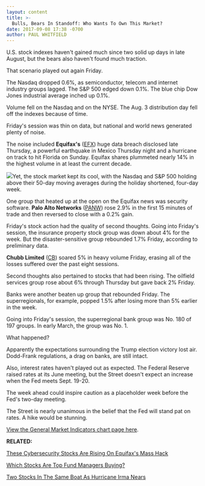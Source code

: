 ```yaml
---
layout: content
title: >-
  Bulls, Bears In Standoff: Who Wants To Own This Market?
date: 2017-09-08 17:38 -0700
author: PAUL WHITFIELD
---
```






U.S. stock indexes haven't gained much since two solid up days in late August, but the bears also haven't found much traction.


That scenario played out again Friday.




The Nasdaq dropped 0.6%, as semiconductor, telecom and internet industry groups lagged. The S&P 500 edged down 0.1%. The blue chip Dow Jones industrial average inched up 0.1%.


Volume fell on the Nasdaq and on the NYSE. The Aug. 3 distribution day fell off the indexes because of time.


Friday's session was thin on data, but national and world news generated plenty of noise.


The noise included **Equifax's** ([EFX](https://research.investors.com/quote.aspx?symbol=EFX)) huge data breach disclosed late Thursday, a powerful earthquake in Mexico Thursday night and a hurricane on track to hit Florida on Sunday. Equifax shares plummeted nearly 14% in the highest volume in at least the current decade.


![](https://www.investors.com/wp-content/uploads/2017/09/MP090817-241x300.png)Yet, the stock market kept its cool, with the Nasdaq and S&P 500 holding above their 50-day moving averages during the holiday shortened, four-day week.


One group that heated up at the open on the Equifax news was security software. **Palo Alto Networks** ([PANW](https://research.investors.com/quote.aspx?symbol=PANW)) rose 2.9% in the first 15 minutes of trade and then reversed to close with a 0.2% gain.


Friday's stock action had the quality of second thoughts. Going into Friday's session, the insurance property stock group was down about 4% for the week. But the disaster-sensitive group rebounded 1.7% Friday, according to preliminary data.


**Chubb Limited** ([CB](https://research.investors.com/quote.aspx?symbol=CB)) soared 5% in heavy volume Friday, erasing all of the losses suffered over the past eight sessions.


Second thoughts also pertained to stocks that had been rising. The oilfield services group rose about 6% through Thursday but gave back 2% Friday.


Banks were another beaten up group that rebounded Friday. The superregionals, for example, popped 1.5% after losing more than 5% earlier in the week.


Going into Friday's session, the superregional bank group was No. 180 of 197 groups. In early March, the group was No. 1.


What happened?


Apparently the expectations surrounding the Trump election victory lost air. Dodd-Frank regulations, a drag on banks, are still intact.


Also, interest rates haven't played out as expected. The Federal Reserve raised rates at its June meeting, but the Street doesn't expect an increase when the Fed meets Sept. 19-20.


The week ahead could inspire caution as a placeholder week before the Fed's two-day meeting.


The Street is nearly unanimous in the belief that the Fed will stand pat on rates. A hike would be stunning.


[View the General Market Indicators chart page here](https://www.investors.com/wp-content/uploads/2017/09/GMI_091117.pdf).


**RELATED:**


[These Cybersecurity Stocks Are Rising On Equifax's Mass Hack](https://www.investors.com/news/technology/symantec-proofpoint-shares-rise-on-equifax-data-breach/)


[Which Stocks Are Top Fund Managers Buying?](https://www.investors.com/etfs-and-funds/mutual-funds/apple-celgene-boeing-unitedhealth-mutual-funds-new-buys/)


[Two Stocks In The Same Boat As Hurricane Irma Nears](https://www.investors.com/news/technology/comcast-att-in-same-boat-as-hurricane-irma-targets-florida/)




